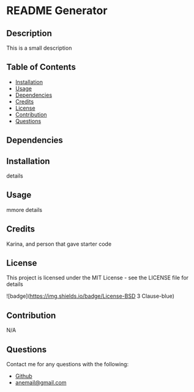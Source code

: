 
  # README Generator
      
  ## Description
    
  This is a small description
    
  ## Table of Contents
    
  - [Installation](#installation)
  - [Usage](#usage)
  - [Dependencies](#dependencies)
  - [Credits](#credits)
  - [License](#license)
  - [Contribution](#contribution)
  - [Questions](#questions)
    
  ## Dependencies
    
  
    
  ## Installation
    
  details
    
  ## Usage
    
  mmore details
    
  ## Credits
    
  Karina, and person that gave starter code
    
  ## License
    
  This project is licensed under the MIT License - see the LICENSE file for details 
    
  ![badge](https://img.shields.io/badge/License-BSD 3 Clause-blue)
    
  ## Contribution
    
  N/A
    
  ## Questions
  Contact me for any questions with the following:
  - [Github](https://github.com/Valencia01)
  - [anemail@gmail.com]()
  